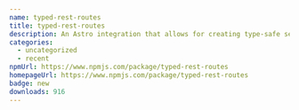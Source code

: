 ```yaml
---
name: typed-rest-routes
title: typed-rest-routes
description: An Astro integration that allows for creating type-safe server endpoints.
categories:
  - uncategorized
  - recent
npmUrl: https://www.npmjs.com/package/typed-rest-routes
homepageUrl: https://www.npmjs.com/package/typed-rest-routes
badge: new
downloads: 916
---
```


